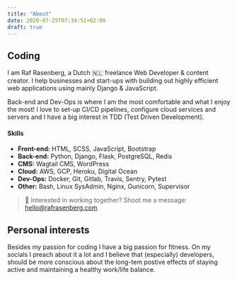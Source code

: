 ```yaml
---
title: "About"
date: 2020-07-25T07:34:51+02:00
draft: true
---
```


## Coding
I am Raf Rasenberg, a Dutch 🇳🇱 freelance Web Developer & content creator. I help businesses and start-ups with building out highly efficient web applications using mainly Django & JavaScript. 

Back-end and Dev-Ops is where I am the most comfortable and what I enjoy the most! I love to set-up CI/CD pipelines, configure cloud services and servers and I have a big interest in TDD (Test Driven Development).

#### Skills
- **Front-end:** HTML, SCSS, JavaScript, Bootstrap
- **Back-end:** Python, Django, Flask, PostgreSQL, Redis
- **CMS:** Wagtail CMS, WordPress
- **Cloud:** AWS, GCP, Heroku, Digital Ocean
- **Dev-Ops:** Docker, Git, Gitlab, Travis, Sentry, Pytest
- **Other:** Bash, Linux SysAdmin, Nginx, Gunicorn, Supervisor

> :email: Interested in working together? Shoot me a message: hello@rafrasenberg.com

## Personal interests
Besides my passion for coding I have a big passion for fitness. On my socials I preach about it a lot and I believe that (especially) developers, should be more conscious about the long-tem postive effects of staying active and maintaining a healthy work/life balance. 